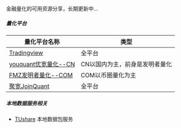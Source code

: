 金融量化的可用资源分享，长期更新中...


##### 量化平台

|量化平台名称   | 类型|
|----- | -----|
|[Tradingview][1] | 全平台|
|[youquant优宽量化--CN][3]  | CN以国内为主，前身是发明者量化|
|[FMZ发明者量化--COM][4]  | COM以币圈量化为主|
|[聚宽JoinQuant][5]  |全平台|





##### 本地数据服务相关

- [TUshare][2]  本地数据包服务


[1]: https://www.tradingview.com/
[2]: https://tushare.pro/
[3]: https://www.youquant.com/
[4]: https://www.fmz.com/
[5]: https://www.joinquant.com/

